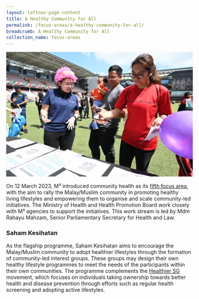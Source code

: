 ```yaml
---
layout: leftnav-page-content
title: A Healthy Community for All
permalink: /focus-areas/a-healthy-community-for-all/
breadcrumb: A Healthy Community for All
collection_name: focus-areas
---
```


![A Healthy Community for all](/images/NNM(445).JPG)

On 12 March 2023, M³ introduced community health as its <a href="/images/PDF/FA5 Media Factsheet.pdf" class="no-pdf-icon" style="margin-left:0;">fifth focus area</a>, with the aim to rally the Malay/Muslim community in promoting healthy living lifestyles and empowering them to organise and scale community-led initiatives. The Ministry of Health and Health Promotion Board work closely with M³ agencies to support the initiatives. This work stream is led by Mdm Rahayu Mahzam, Senior Parliamentary Secretary for Health and Law. 

### **Saham Kesihatan**

As the flagship programme, Saham Kesihatan aims to encourage the Malay/Muslim community to adopt healthier lifestyles through the formation of community-led interest groups. These groups may design their own healthy lifestyle programmes to meet the needs of the participants within their own communities. The programme complements the [Healthier SG](https://www.healthiersg.gov.sg) movement, which focuses on individuals taking ownership towards better health and disease prevention through efforts such as regular health screening and adopting active lifestyles. 
